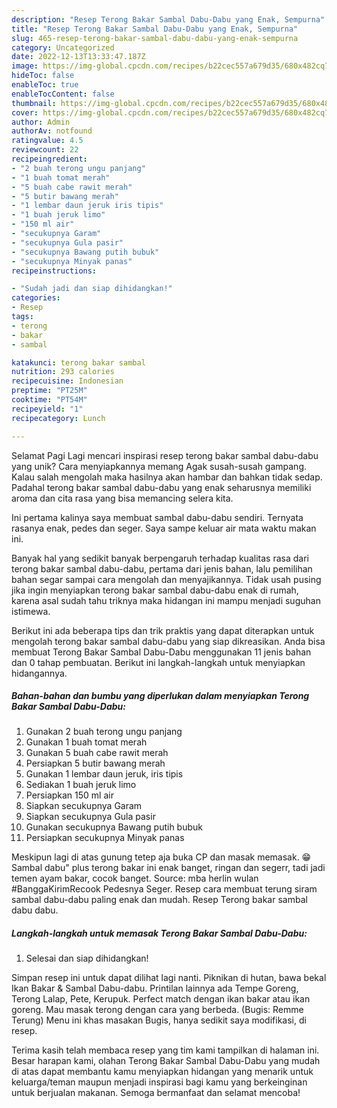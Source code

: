 ```yaml
---
description: "Resep Terong Bakar Sambal Dabu-Dabu yang Enak, Sempurna"
title: "Resep Terong Bakar Sambal Dabu-Dabu yang Enak, Sempurna"
slug: 465-resep-terong-bakar-sambal-dabu-dabu-yang-enak-sempurna
category: Uncategorized
date: 2022-12-13T13:33:47.187Z
image: https://img-global.cpcdn.com/recipes/b22cec557a679d35/680x482cq70/terong-bakar-sambal-dabu-dabu-foto-resep-utama.jpg
hideToc: false
enableToc: true
enableTocContent: false
thumbnail: https://img-global.cpcdn.com/recipes/b22cec557a679d35/680x482cq70/terong-bakar-sambal-dabu-dabu-foto-resep-utama.jpg
cover: https://img-global.cpcdn.com/recipes/b22cec557a679d35/680x482cq70/terong-bakar-sambal-dabu-dabu-foto-resep-utama.jpg
author: Admin
authorAv: notfound
ratingvalue: 4.5
reviewcount: 22
recipeingredient:
- "2 buah terong ungu panjang"
- "1 buah tomat merah"
- "5 buah cabe rawit merah"
- "5 butir bawang merah"
- "1 lembar daun jeruk iris tipis"
- "1 buah jeruk limo"
- "150 ml air"
- "secukupnya Garam"
- "secukupnya Gula pasir"
- "secukupnya Bawang putih bubuk"
- "secukupnya Minyak panas"
recipeinstructions:

- "Sudah jadi dan siap dihidangkan!"
categories:
- Resep
tags:
- terong
- bakar
- sambal

katakunci: terong bakar sambal 
nutrition: 293 calories
recipecuisine: Indonesian
preptime: "PT25M"
cooktime: "PT54M"
recipeyield: "1"
recipecategory: Lunch

---
```



Selamat Pagi Lagi mencari inspirasi resep terong bakar sambal dabu-dabu yang unik? Cara menyiapkannya memang Agak susah-susah gampang. Kalau salah mengolah maka hasilnya akan hambar dan bahkan tidak sedap. Padahal terong bakar sambal dabu-dabu yang enak seharusnya memiliki aroma dan cita rasa yang bisa memancing selera kita.


Ini pertama kalinya saya membuat sambal dabu-dabu sendiri. Ternyata rasanya enak, pedes dan seger. Saya sampe keluar air mata waktu makan ini.

Banyak hal yang sedikit banyak berpengaruh terhadap kualitas rasa dari terong bakar sambal dabu-dabu, pertama dari jenis bahan, lalu pemilihan bahan segar sampai cara mengolah dan menyajikannya. Tidak usah pusing jika ingin menyiapkan terong bakar sambal dabu-dabu enak di rumah, karena asal sudah tahu triknya maka hidangan ini mampu menjadi suguhan istimewa.


Berikut ini ada beberapa tips dan trik praktis yang dapat diterapkan untuk mengolah terong bakar sambal dabu-dabu yang siap dikreasikan. Anda bisa membuat Terong Bakar Sambal Dabu-Dabu menggunakan 11 jenis bahan dan 0 tahap pembuatan. Berikut ini langkah-langkah untuk menyiapkan hidangannya.

<!--inarticleads1-->

##### Bahan-bahan dan bumbu yang diperlukan dalam menyiapkan Terong Bakar Sambal Dabu-Dabu:

1. Gunakan 2 buah terong ungu panjang
1. Gunakan 1 buah tomat merah
1. Gunakan 5 buah cabe rawit merah
1. Persiapkan 5 butir bawang merah
1. Gunakan 1 lembar daun jeruk, iris tipis
1. Sediakan 1 buah jeruk limo
1. Persiapkan 150 ml air
1. Siapkan secukupnya Garam
1. Siapkan secukupnya Gula pasir
1. Gunakan secukupnya Bawang putih bubuk
1. Persiapkan secukupnya Minyak panas


Meskipun lagi di atas gunung tetep aja buka CP dan masak memasak. 😁 Sambal dabu&#34; plus terong bakar ini enak banget, ringan dan segerr, tadi jadi temen ayam bakar, cocok banget. Source: mba herlin wulan #BanggaKirimRecook Pedesnya Seger. Resep cara membuat terung siram sambal dabu-dabu paling enak dan mudah. Resep Terong bakar sambal dabu dabu. 

<!--inarticleads2-->

##### Langkah-langkah untuk memasak Terong Bakar Sambal Dabu-Dabu:


1. Selesai dan siap dihidangkan!

Simpan resep ini untuk dapat dilihat lagi nanti. Piknikan di hutan, bawa bekal Ikan Bakar &amp; Sambal Dabu-dabu. Printilan lainnya ada Tempe Goreng, Terong Lalap, Pete, Kerupuk. Perfect match dengan ikan bakar atau ikan goreng. Mau masak terong dengan cara yang berbeda. (Bugis: Remme Terung) Menu ini khas masakan Bugis, hanya sedikit saya modifikasi, di resep. 

Terima kasih telah membaca resep yang tim kami tampilkan di halaman ini. Besar harapan kami, olahan Terong Bakar Sambal Dabu-Dabu yang mudah di atas dapat membantu kamu menyiapkan hidangan yang menarik untuk keluarga/teman maupun menjadi inspirasi bagi kamu yang berkeinginan untuk berjualan makanan. Semoga bermanfaat dan selamat mencoba!
